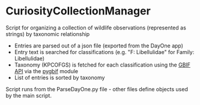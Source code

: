 # CuriosityCollectionManager
Script for organizing a collection of wildlife observations (represented as strings) by taxonomic relationship

* Entries are parsed out of a json file (exported from the DayOne app)
* Entry text is searched for classifications (e.g. "F: Libellulidae" for Family: Libellulidae)
* Taxonomy (KPCOFGS) is fetched for each classification using the <a href="https://www.gbif.org/developer/summary">GBIF API</a> via the <a href="https://github.com/sckott/pygbif">pygbif</a> module
* List of entries is sorted by taxonomy

Script runs from the ParseDayOne.py file - other files define objects used by the main script. 
